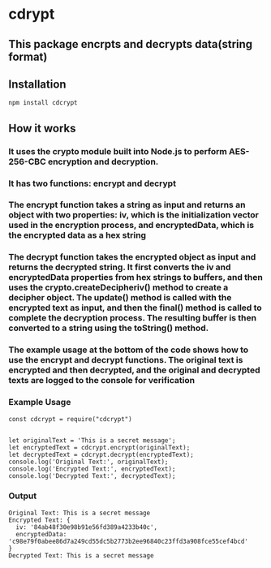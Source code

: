 # cdrypt

## This package encrpts and decrypts data(string format)

## Installation
```zsh
npm install cdcrypt
```

## How it works

### It uses the **crypto** module built into Node.js to perform AES-256-CBC encryption and decryption. 
### It has two functions: **encrypt** and **decrypt**

### The **encrypt** function takes a string as input and returns an object with two properties: **iv**, which is the initialization vector used in the encryption process, and **encryptedData**, which is the encrypted data as a hex string

### The **decrypt** function takes the encrypted object as input and returns the decrypted string. It first converts the **iv** and **encryptedData** properties from hex strings to buffers, and then uses the **crypto.createDecipheriv()** method to create a decipher object. The **update()** method is called with the encrypted text as input, and then the **final()** method is called to complete the decryption process. The resulting buffer is then converted to a string using the **toString()** method.

### The example usage at the bottom of the code shows how to use the **encrypt** and **decrypt** functions. The original text is encrypted and then decrypted, and the original and decrypted texts are logged to the console for verification

### Example Usage
```
const cdcrypt = require("cdcrypt")


let originalText = 'This is a secret message';
let encryptedText = cdcrypt.encrypt(originalText);
let decryptedText = cdcrypt.decrypt(encryptedText);
console.log('Original Text:', originalText);
console.log('Encrypted Text:', encryptedText);
console.log('Decrypted Text:', decryptedText);
```

### Output
```console
Original Text: This is a secret message
Encrypted Text: {
  iv: '84ab48f30e98b91e56fd389a4233b40c',
  encryptedData: 'c98e79f0abee86d7a249cd55dc5b2773b2ee96840c23ffd3a908fce55cef4bcd'
}
Decrypted Text: This is a secret message
```